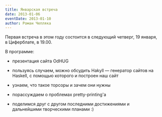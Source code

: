 ```yaml
---
title: Январская встреча
date: 2013-01-06
eventDate: 2013-01-10
author: Роман Чепляка
---
```


Первая встреча в этом году состоится в следующий четверг, 19 января, в
Циферблате, в 19.00.

В программе:

* презентация сайта OdHUG

* пользуясь случаем, можно обсудить Hakyll — генератор сайтов на
  Haskell, с помощью которого и построен наш сайт

* узнаем, что такое торсоры и зачем они нужны

* порассуждаем о проблемах pretty-printing'а

* поделимся друг с другом последними достижениями и дальнейшими
  творческими планами :)

